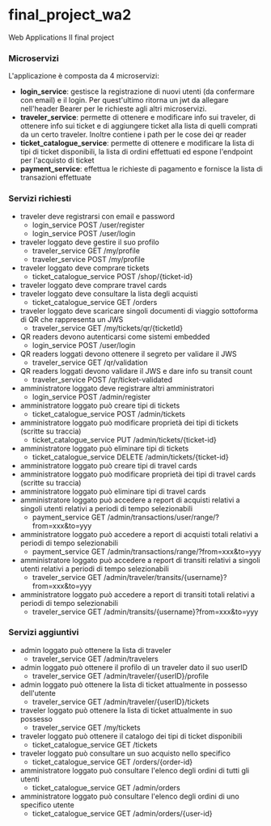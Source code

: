 # final_project_wa2
Web Applications II final project 

### Microservizi

L'applicazione è composta da 4 microservizi: 
* **login_service**: gestisce la registrazione di nuovi utenti (da confermare con email) e il login. Per quest'ultimo ritorna un jwt da allegare nell'header Bearer per le richieste agli altri microservizi.
* **traveler_service**: permette di ottenere e modificare info sui traveler, di ottenere info sui ticket e di aggiungere ticket alla lista di quelli comprati da un certo traveler. Inoltre contiene i path per le cose dei qr reader
* **ticket_catalogue_service**: permette di ottenere e modificare la lista di tipi di ticket disponibili, la lista di ordini effettuati ed espone l'endpoint per l'acquisto di ticket
* **payment_service**: effettua le richieste di pagamento e fornisce la lista di transazioni effettuate

### Servizi richiesti

* traveler deve registrarsi con email e password
  * login_service POST /user/register
  * login_service POST /user/login
* traveler loggato deve gestire il suo profilo
  * traveler_service GET /my/profile
  * traveler_service POST /my/profile
* traveler loggato deve comprare tickets
  * ticket_catalogue_service POST /shop/{ticket-id}
* traveler loggato deve comprare travel cards
* traveler loggato deve consultare la lista degli acquisti
  * ticket_catalogue_service GET /orders
* traveler loggato deve scaricare singoli documenti di viaggio sottoforma di QR che rappresenta un JWS
  * traveler_service GET /my/tickets/qr/{ticketId}
* QR readers devono autenticarsi come sistemi embedded
  * login_service POST /user/login
* QR readers loggati devono ottenere il segreto per validare il JWS
  * traveler_service GET /qr/validation
* QR readers loggati devono validare il JWS e dare info su transit count
  * traveler_service POST /qr/ticket-validated
* amministratore loggato deve registrare altri amministratori
  * login_service POST /admin/register
* amministratore loggato può creare tipi di tickets
  * ticket_catalogue_service POST /admin/tickets
* amministratore loggato può modificare proprietà dei tipi di tickets (scritte su traccia)
  * ticket_catalogue_service PUT /admin/tickets/{ticket-id}
* amministratore loggato può eliminare tipi di tickets
  * ticket_catalogue_service DELETE /admin/tickets/{ticket-id}
* amministratore loggato può creare tipi di travel cards
* amministratore loggato può modificare proprietà dei tipi di travel cards (scritte su traccia)
* amministratore loggato può eliminare tipi di travel cards
* amministratore loggato può accedere a report di acquisti relativi a singoli utenti relativi a periodi di tempo selezionabili
  * payment_service GET /admin/transactions/user/range/?from=xxx&to=yyy
* amministratore loggato può accedere a report di acquisti totali relativi a periodi di tempo selezionabili
  * payment_service GET /admin/transactions/range/?from=xxx&to=yyy
* amministratore loggato può accedere a report di transiti relativi a singoli utenti relativi a periodi di tempo selezionabili
  * traveler_service GET /admin/traveler/transits/{username}?from=xxx&to=yyy
* amministratore loggato può accedere a report di transiti totali relativi a periodi di tempo selezionabili
  * traveler_service GET /admin/transits/{username}?from=xxx&to=yyy

### Servizi aggiuntivi

* admin loggato può ottenere la lista di traveler
  * traveler_service GET /admin/travelers
* admin loggato può ottenere il profilo di un traveler dato il suo userID
  * traveler_service GET /admin/traveler/{userID}/profile
* admin loggato può ottenere la lista di ticket attualmente in possesso dell'utente
  * traveler_service GET /admin/traveler/{userID}/tickets
* traveler loggato può ottenere la lista di ticket attualmente in suo possesso
  * traveler_service GET /my/tickets 
* traveler loggato può ottenere il catalogo dei tipi di ticket disponibili
  * ticket_catalogue_service GET /tickets 
* traveler loggato può consultare un suo acquisto nello specifico
  * ticket_catalogue_service GET /orders/{order-id}
* amministratore loggato può consultare l'elenco degli ordini di tutti gli utenti
  * ticket_catalogue_service GET /admin/orders
* amministratore loggato può consultare l'elenco degli ordini di uno specifico utente
  * ticket_catalogue_service GET /admin/orders/{user-id}
